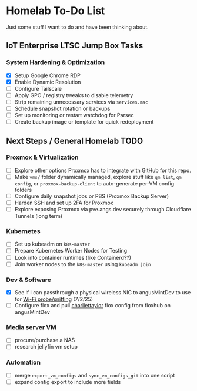 # Homelab To-Do List
Just some stuff I want to do and have been thinking about.


## IoT Enterprise LTSC Jump Box Tasks

### System Hardening & Optimization
- [x] Setup Google Chrome RDP
- [x] Enable Dynamic Resolution
- [ ] Configure Tailscale
- [ ] Apply GPO / registry tweaks to disable telemetry
- [ ] Strip remaining unnecessary services via `services.msc`
- [ ] Schedule snapshot rotation or backups
- [ ] Set up monitoring or restart watchdog for Parsec
- [ ] Create backup image or template for quick redeployment

## Next Steps / General Homelab TODO

### Proxmox & Virtualization
- [ ] Explore other options Proxmox has to integrate with GitHub for this repo.
- [ ] Make `vms/` folder dynamically managed, explore stuff like `qm list`, `qm config`, or `proxmox-backup-client` to auto-generate per-VM config folders
- [ ] Configure daily snapshot jobs or PBS (Proxmox Backup Server)
- [ ] Harden SSH and set up 2FA for Proxmox
- [ ] Explore exposing Proxmox via pve.angs.dev securely through Cloudflare Tunnels (long term)

### Kubernetes
- [ ] Set up kubeadm on `k8s-master`
- [ ] Prepare Kubernetes Worker Nodes for Testing
- [ ] Look into container runtimes (like Containerd??)
- [ ] Join worker nodes to the `k8s-master` using `kubeadm join`

###  Dev & Software
- [x] See if I can passthrough a physical wireless NIC to angusMintDev to use for [Wi-Fi probe/sniffing](https://github.com/anguzz/wifi-pnl-probing) (7/2/25)
- [ ] Configure flox and pull [charliettaylor](https://hub.flox.dev/charliettaylor/default) flox config from floxhub on angusMintDev

### Media server VM
- [ ] procure/purchase a NAS  
- [ ] research jellyfin vm setup

### Automation
- [ ] merge  `export_vm_configs` and `sync_vm_configs_git` into one script
- [ ] expand config export to include more fields
